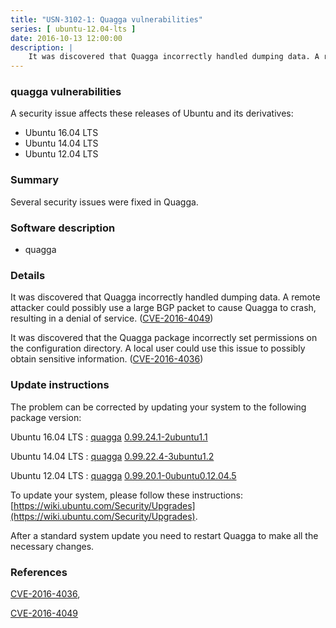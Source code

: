 ```yaml
---
title: "USN-3102-1: Quagga vulnerabilities"
series: [ ubuntu-12.04-lts ]
date: 2016-10-13 12:00:00
description: |
    It was discovered that Quagga incorrectly handled dumping data. A remote attacker could possibly use a large BGP packet to cause Quagga to crash, resulting in a denial of service. ([CVE-2016-4049](http://people.ubuntu.com/~ubuntu-security/cve/CVE-2016-4049))
--- 
```

 
### quagga vulnerabilities

A security issue affects these releases of Ubuntu and its derivatives:

* Ubuntu 16.04 LTS
* Ubuntu 14.04 LTS
* Ubuntu 12.04 LTS

### Summary

Several security issues were fixed in Quagga. 

### Software description

* quagga 

### Details

It was discovered that Quagga incorrectly handled dumping data. A remote attacker could possibly use a large BGP packet to cause Quagga to crash, resulting in a denial of service. ([CVE-2016-4049](http://people.ubuntu.com/~ubuntu-security/cve/CVE-2016-4049))

It was discovered that the Quagga package incorrectly set permissions on the configuration directory. A local user could use this issue to possibly obtain sensitive information. ([CVE-2016-4036](http://people.ubuntu.com/~ubuntu-security/cve/CVE-2016-4036)) 

### Update instructions

The problem can be corrected by updating your system to the following package version:

Ubuntu 16.04 LTS
 : [quagga](https://launchpad.net/ubuntu/+source/quagga) <span> [0.99.24.1-2ubuntu1.1](https://launchpad.net/ubuntu/+source/quagga/0.99.24.1-2ubuntu1.1) </span> 

Ubuntu 14.04 LTS
 : [quagga](https://launchpad.net/ubuntu/+source/quagga) <span> [0.99.22.4-3ubuntu1.2](https://launchpad.net/ubuntu/+source/quagga/0.99.22.4-3ubuntu1.2) </span> 

Ubuntu 12.04 LTS
 : [quagga](https://launchpad.net/ubuntu/+source/quagga) <span> [0.99.20.1-0ubuntu0.12.04.5](https://launchpad.net/ubuntu/+source/quagga/0.99.20.1-0ubuntu0.12.04.5) </span> 

To update your system, please follow these instructions: [https://wiki.ubuntu.com/Security/Upgrades](https://wiki.ubuntu.com/Security/Upgrades).

After a standard system update you need to restart Quagga to make all the necessary changes. 

### References

 [CVE-2016-4036](http://people.ubuntu.com/~ubuntu-security/cve/CVE-2016-4036), 

 [CVE-2016-4049](http://people.ubuntu.com/~ubuntu-security/cve/CVE-2016-4049)
 
